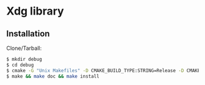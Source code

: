 # Xdg library

## Installation

Clone/Tarball:

```bash
$ mkdir debug
$ cd debug 
$ cmake -G "Unix Makefiles" -D CMAKE_BUILD_TYPE:STRING=Release -D CMAKE_INSTALL_PREFIX:STRING=/home/user ../
$ make && make doc && make install
```
